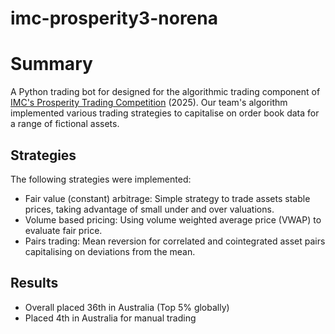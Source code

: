 # imc-prosperity3-norena
# Summary
A Python trading bot for designed for the algorithmic trading component of [IMC's Prosperity Trading Competition](https://prosperity.imc.com/) (2025). 
Our team's algorithm implemented various trading strategies to capitalise on order book data for a range of fictional assets. 

## Strategies
The following strategies were implemented:
- Fair value (constant) arbitrage: Simple strategy to trade assets stable prices, taking advantage of small under and over valuations.
- Volume based pricing: Using volume weighted average price (VWAP) to evaluate fair price.
- Pairs trading: Mean reversion for correlated and cointegrated asset pairs capitalising on deviations from the mean. 

## Results
- Overall placed 36th in Australia (Top 5% globally)
- Placed 4th in Australia for manual trading